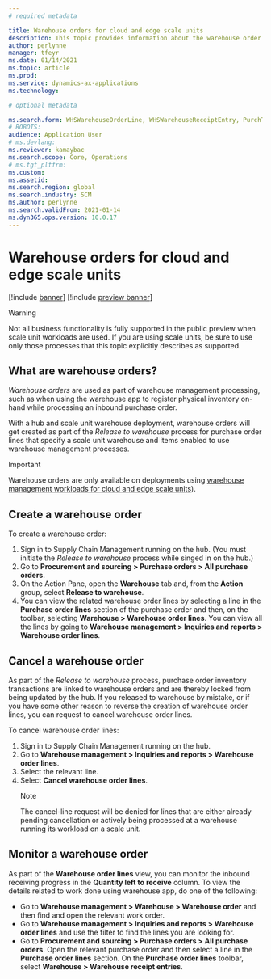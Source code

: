```yaml
---
# required metadata

title: Warehouse orders for cloud and edge scale units
description: This topic provides information about the warehouse order capability used as part of the warehouse scale unit workload.
author: perlynne
manager: tfeyr
ms.date: 01/14/2021
ms.topic: article
ms.prod: 
ms.service: dynamics-ax-applications
ms.technology: 

# optional metadata

ms.search.form: WHSWarehouseOrderLine, WHSWarehouseReceiptEntry, PurchTable
# ROBOTS: 
audience: Application User
# ms.devlang: 
ms.reviewer: kamaybac
ms.search.scope: Core, Operations
# ms.tgt_pltfrm: 
ms.custom: 
ms.assetid:
ms.search.region: global
ms.search.industry: SCM
ms.author: perlynne
ms.search.validFrom: 2021-01-14
ms.dyn365.ops.version: 10.0.17
---
```


# Warehouse orders for cloud and edge scale units

[!include [banner](../includes/banner.md)]
[!include [preview banner](../includes/preview-banner.md)]

> [!WARNING]
> Not all business functionality is fully supported in the public preview when scale unit workloads are used. If you are using scale units, be sure to use only those processes that this topic explicitly describes as supported.

## What are warehouse orders?

*Warehouse orders* are used as part of warehouse management processing, such as when using the warehouse app to register physical inventory on-hand while processing an inbound purchase order. <!-- KFM: I think we should expand this intro to tell a bit more about what a warehouse order is and how it differs from a sales order, purchase order,  work ID, etc. (as relevant). -->

With a hub and scale unit warehouse deployment, warehouse orders will get created as part of the *Release to warehouse* process for purchase order lines that specify a scale unit warehouse and items enabled to use warehouse management processes.

> [!IMPORTANT]
> Warehouse orders are only available on deployments using [warehouse management workloads for cloud and edge scale units](cloud-edge-workload-warehousing.md)).

## Create a warehouse order

To create a warehouse order:

1. Sign in to Supply Chain Management running on the hub. (You must initiate the *Release to warehouse* process while singed in on the hub.)
1. Go to **Procurement and sourcing > Purchase orders > All purchase orders**.
1. On the Action Pane, open the **Warehouse** tab and, from the **Action** group, select **Release to warehouse**.
1. You can view the related warehouse order lines by selecting a line in the **Purchase order lines** section of the purchase order and then, on the toolbar, selecting **Warehouse > Warehouse order lines**. You can view all the lines by going to **Warehouse management > Inquiries and reports > Warehouse order lines**.

<!-- KFM: I couldn't confirm the above procedure because I don't see most of those pages or commands. That is probably because I don't have C+E enabled. I changed these formulations, so please take an extra look to be sure this is still accurate. -->

## Cancel a warehouse order

As part of the *Release to warehouse* process, purchase order inventory transactions are linked to warehouse orders and are thereby locked from being updated by the hub. If you released to warehouse by mistake, or if you have some other reason to reverse the creation of warehouse order lines, you can request to cancel warehouse order lines.

To cancel warehouse order lines:

1. Sign in to Supply Chain Management running on the hub. <!-- KFM: Is this true, or does it not matter where we sign in? -->
1. Go to **Warehouse management > Inquiries and reports > Warehouse order lines**.
1. Select the relevant line.
1. Select **Cancel warehouse order lines**. <!-- KFM: Where is this, on the Action Pane? -->
    > [!NOTE]
    > The cancel-line request will be denied for lines that are either already pending cancellation or actively being processed at a warehouse running its workload on a scale unit.

## Monitor a warehouse order

As part of the **Warehouse order lines** view, you can monitor the inbound receiving progress in the **Quantity left to receive** column. To view the details related to work done using warehouse app, do one of the following:

- Go to **Warehouse management >  Warehouse > Warehouse order** and then find and open the relevant work order.
- Go to **Warehouse management > Inquiries and reports > Warehouse order lines** and use the filter to find the lines you are looking for.
- Go to **Procurement and sourcing > Purchase orders > All purchase orders**. Open the relevant purchase order and then select a line in the **Purchase order lines** section. On the **Purchase order lines** toolbar, select **Warehouse > Warehouse receipt entries**.

<!-- KFM: Please confirm the above list. The original was a little confusing, and I can't see any of these items on my environment, which isn't C+E. -->

